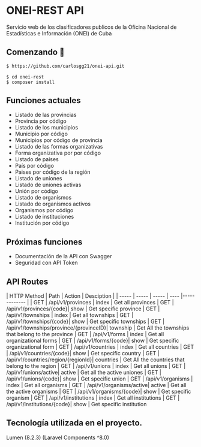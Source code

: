 # ONEI-REST API
Servicio web de los clasificadores publicos  de la Oficina Nacional de Estadísticas e Información (ONEI) de Cuba  

## Comenzando 🚀

```bash
$ https://github.com/carlosgg21/onei-api.git
```
```
$ cd onei-rest
$ composer install
```


## Funciones actuales 

- Listado de las provincias
- Provincia por código			
- Listado de los municipios
- Municipio por código
- Municipios por código de provincia			
- Listado de las formas organizativas
- Forma organizativa por por código
- Listado de paises
- País por código
- Paises por código de la región
- Listado de uniones 
- Listado de uniones activas
- Unión por código
- Listado de organismos
- Listado de organismos activos
- Organismos por código
- Listado de instituciones 
- Institución por código

## Próximas funciones

- Documentación de la API con Swagger
- Seguridad con API Token

## API Routes
| HTTP Method	| Path | Action  | Desciption  |
| ----- | ----- | ----- | ---- |------------- |
| GET      | /api/v1/provinces | index |  Get all provinces
| GET      | /api/v1/provinces/{code}| show |  Get specific province
| GET      | /api/v1/townships | index |  Get all townships
| GET      | /api/v1/townships/{code}| show |  Get specific townships
| GET      | /api/v1/townships/province/{provinceID}| township | Get All the townships that belong to the province 
| GET      | /api/v1/forms | index |  Get all organizational forms 
| GET      | /api/v1/forms/{code}| show |  Get specific organizational form
| GET      | /api/v1/countries | index |  Get all countries
| GET      | /api/v1/countries/{code}| show |  Get specific country
| GET      | /api/v1/countries/region/{regionId}| countries | Get All the countries that belong to the region 
| GET      | /api/v1/unions | index |  Get all unions
| GET      | /api/v1/unions/active| active |  Get all the active uniones
| GET      | /api/v1/unions/{code}| show |  Get specific union
| GET      | /api/v1/organisms | index |  Get all organisms
| GET      | /api/v1/organisms/active| active |  Get all the active organisms
| GET      | /api/v1/organisms/{code}| show |  Get specific organism
| GET      | /api/v1/institutions | index |  Get all institutions
| GET      | /api/v1/institutions/{code}| show |  Get specific institution

## Tecnología utilizada en el proyecto. 
 Lumen (8.2.3) (Laravel Components ^8.0)
